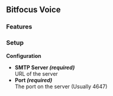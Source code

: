 ## Bitfocus Voice

### Features

### Setup

**Configuration**

- **SMTP Server _(required)_**  
  URL of the server
- **Port _(required)_**  
  The port on the server (Usually 4647)
